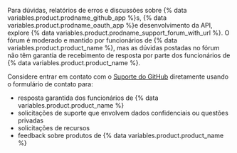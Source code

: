 Para dúvidas, relatórios de erros e discussões sobre {% data variables.product.prodname_github_app %}s,  {% data variables.product.prodname_oauth_app %}e desenvolvimento da API, explore {% data variables.product.prodname_support_forum_with_url %}. O fórum é moderado e mantido por funcionários de {% data variables.product.product_name %}, mas as dúvidas postadas no fórum não têm garantia de recebimento de resposta por parte dos funcionários de {% data variables.product.product_name %}.

Considere entrar em contato com o [Suporte do GitHub](https://github.com/contact) diretamente usando o formulário de contato para:
  - resposta garantida dos funcionários de {% data variables.product.product_name %}
  - solicitações de suporte que envolvem dados confidenciais ou questões privadas
  - solicitações de recursos
  - feedback sobre produtos de {% data variables.product.product_name %}
